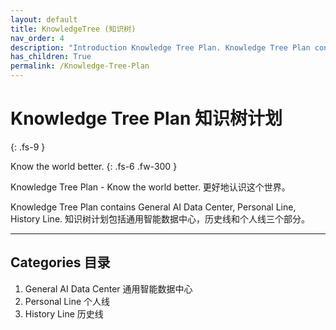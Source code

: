 ```yaml
---
layout: default
title: KnowledgeTree (知识树)
nav_order: 4
description: "Introduction Knowledge Tree Plan. Knowledge Tree Plan contains General AI Data Center, Personal Line, History Line."
has_children: True
permalink: /Knowledge-Tree-Plan
---
```


# Knowledge Tree Plan 知识树计划
{: .fs-9 }

Know the world better. 
{: .fs-6 .fw-300 }

Knowledge Tree Plan - Know the world better. 更好地认识这个世界。

Knowledge Tree Plan contains General AI Data Center, Personal Line, History Line. 知识树计划包括通用智能数据中心，历史线和个人线三个部分。

---
## Categories 目录
1. General AI Data Center  通用智能数据中心
2. Personal Line  个人线
3. History Line  历史线



